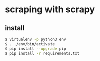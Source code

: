 # scraping with scrapy

## install

```sh
$ virtualenv -p python3 env
$ . ./env/bin/activate
$ pip install --upgrade pip
$ pip install -r requirements.txt
```
